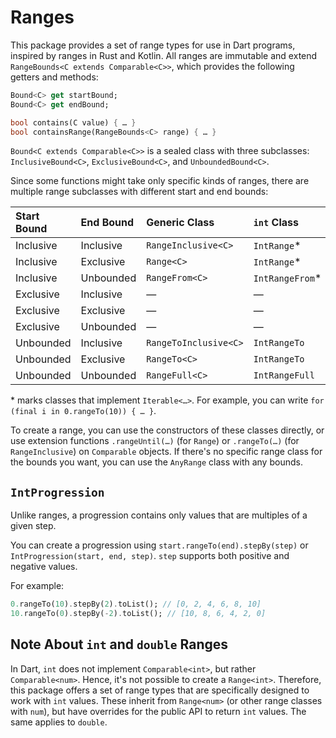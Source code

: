 # Ranges

This package provides a set of range types for use in Dart programs, inspired by ranges in Rust and Kotlin.
All ranges are immutable and extend `RangeBounds<C extends Comparable<C>>`, which provides the following getters and methods:

```dart
Bound<C> get startBound;
Bound<C> get endBound;

bool contains(C value) { … }
bool containsRange(RangeBounds<C> range) { … }
```

`Bound<C extends Comparable<C>>` is a sealed class with three subclasses: `InclusiveBound<C>`, `ExclusiveBound<C>`, and `UnboundedBound<C>`.

Since some functions might take only specific kinds of ranges, there are multiple range subclasses with different start and end bounds:

| Start Bound | End Bound | Generic Class         | `int` Class      | `double` Class           |
| :---------- | :-------- | :-------------------- | :--------------- | :----------------------- |
| Inclusive   | Inclusive | `RangeInclusive<C>`   | `IntRange`\*     | `DoubleRangeInclusive`   |
| Inclusive   | Exclusive | `Range<C>`            | `IntRange`\*     | `DoubleRange`            |
| Inclusive   | Unbounded | `RangeFrom<C>`        | `IntRangeFrom`\* | `DoubleRangeFrom`        |
| Exclusive   | Inclusive | —                     | —                | —                        |
| Exclusive   | Exclusive | —                     | —                | —                        |
| Exclusive   | Unbounded | —                     | —                | —                        |
| Unbounded   | Inclusive | `RangeToInclusive<C>` | `IntRangeTo`     | `DoubleRangeToInclusive` |
| Unbounded   | Exclusive | `RangeTo<C>`          | `IntRangeTo`     | `DoubleRangeTo`          |
| Unbounded   | Unbounded | `RangeFull<C>`        | `IntRangeFull`   | `DoubleRangeFull`        |

\* marks classes that implement `Iterable<…>`. For example, you can write `for (final i in 0.rangeTo(10)) { … }`.

To create a range, you can use the constructors of these classes directly, or use extension functions `.rangeUntil(…)` (for `Range`) or `.rangeTo(…)` (for `RangeInclusive`) on `Comparable` objects.
If there's no specific range class for the bounds you want, you can use the `AnyRange` class with any bounds.

## `IntProgression`

Unlike ranges, a progression contains only values that are multiples of a given step.

You can create a progression using `start.rangeTo(end).stepBy(step)` or `IntProgression(start, end, step)`.
`step` supports both positive and negative values.

For example:

```dart
0.rangeTo(10).stepBy(2).toList(); // [0, 2, 4, 6, 8, 10]
10.rangeTo(0).stepBy(-2).toList(); // [10, 8, 6, 4, 2, 0]
```

## Note About `int` and `double` Ranges

In Dart, `int` does not implement `Comparable<int>`, but rather `Comparable<num>`.
Hence, it's not possible to create a `Range<int>`.
Therefore, this package offers a set of range types that are specifically designed to work with `int` values.
These inherit from `Range<num>` (or other range classes with `num`), but have overrides for the public API to return `int` values.
The same applies to `double`.
